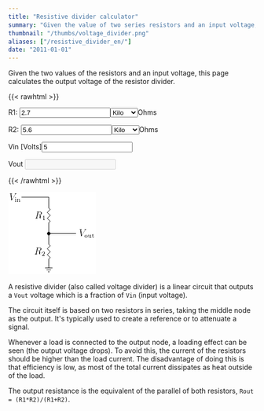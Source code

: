 ```yaml
---
title: "Resistive divider calculator"
summary: "Given the value of two series resistors and an input voltage, it calculates the output voltage of a resistive divider."
thumbnail: "/thumbs/voltage_divider.png"
aliases: ["/resistive_divider_en/"]
date: "2011-01-01"
---
```


Given the two values of the resistors and an input voltage, this page calculates the output voltage of the resistor divider.

{{< rawhtml >}}
<form action="">
<p>R1: <input name="r1" value="2.7" id="r1"  type="number"/><select name="r1Scale" id="r1Scale" >
  <option></option>
  <option selected="selected">Kilo</option>
  <option>Mega</option>
</select>Ohms</p>
<p>R2: <input name="r2" value="5.6" id="r2"  type="number"/><select name="r2Scale" id="r2Scale" >
  <option></option>
  <option selected="selected">Kilo</option>
  <option>Mega</option>
</select>Ohms</p>
<p>Vin [Volts]<input name="vin" value="5" id="vin"  type="number"/></p>
<p>Vout <input name="vout" disabled="disabled" id="vout" /></p>
</form>
<script src="/inc/calculators/voltage_divider.js"></script>
{{< /rawhtml >}}

![Resistive divider](/images/divisorresistivo.png)

A resistive divider (also called voltage divider) is a linear circuit that outputs a `Vout` voltage which is a fraction of `Vin` (input voltage).

The circuit itself is based on two resistors in series, taking the middle node as the output. It's typically used to create a reference or to attenuate a signal.

Whenever a load is connected to the output node, a loading effect can be seen (the output voltage drops). To avoid this, the current of the resistors should be higher than the load current. The disadvantage of doing this is that efficiency is low, as most of the total current dissipates as heat outside of the load.

The output resistance is the equivalent of the parallel of both resistors, `Rout = (R1*R2)/(R1+R2)`.
